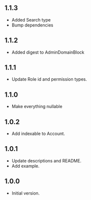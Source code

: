 ## 1.1.3

- Added Search type
- Bump dependencies

## 1.1.2

- Added digest to AdminDomainBlock

## 1.1.1

- Update Role id and permission types.

## 1.1.0

- Make everything nullable

## 1.0.2

- Add indexable to Account.

## 1.0.1

- Update descriptions and README.
- Add example.

## 1.0.0

- Initial version.
